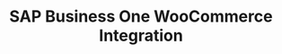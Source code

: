 ---
title: "SAP Business One WooCommerce Integration"
seoTitle: "SAP Business One WooCommerce Integration"
seoDescription: "Integrate SAP Business One and WooCommerce, and you'll be able to streamline your workflow, simplify the ordering process and save time - and money. Find out more about how a SAP Business One WooCommerce Integration can help your business."
lead: "If you’re using SAP Business One as your ERP system and WooCommerce as your ecommerce platform, you’ll want to keep them in sync to ensure that your customers see accurate stock availability and pricing. Let Stock2Shop integrate SAP Business One and WooCommerce for a more efficient workflow. Here’s what you’ll be able to do:"
type: "source-channel-test"
source: "test"
channel: "woocommerce"
image: "/images/sap-shopify.png"
imageAlt: woocommerce logo
tags: []
---